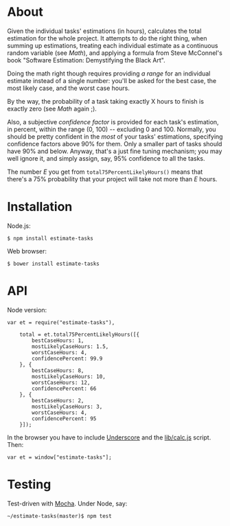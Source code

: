 # About

Given the individual tasks' estimations (in hours), calculates the total estimation for the whole
project.  It attempts to do the right thing, when summing up estimations, treating each individual
estimate as a continuous random variable (see _Math_), and applying a formula from Steve McConnel's
book "Software Estimation: Demystifying the Black Art".

Doing the math right though requires providing _a range_ for an individual estimate instead of a
single number: you'll be asked for the best case, the most likely case, and the worst case hours.

By the way, the probability of a task taking exactly X hours to finish is exactly zero (see _Math_
again ;).

Also, a subjective _confidence factor_ is provided for each task's estimation, in percent, within
the range (0, 100) -- excluding 0 and 100. Normally, you should be pretty confident in the _most_ of
your tasks' estimations, specifying confidence factors above 90% for them. Only a smaller part of
tasks should have 90% and below. Anyway, that's a just fine tuning mechanism; you may well ignore
it, and simply assign, say, 95% confidence to all the tasks.

The number _E_ you get from `total75PercentLikelyHours()` means that there's a 75% probability that
your project will take not more than _E_ hours.

# Installation

Node.js:

    $ npm install estimate-tasks

Web browser:

    $ bower install estimate-tasks

# API

Node version:

    var et = require("estimate-tasks"),

        total = et.total75PercentLikelyHours([{
            bestCaseHours: 1,
            mostLikelyCaseHours: 1.5,
            worstCaseHours: 4,
            confidencePercent: 99.9
        }, {
            bestCaseHours: 8,
            mostLikelyCaseHours: 10,
            worstCaseHours: 12,
            confidencePercent: 66
        }, {
            bestCaseHours: 2,
            mostLikelyCaseHours: 3,
            worstCaseHours: 4,
            confidencePercent: 95
        }]);

In the browser you have to include [Underscore](http://documentcloud.github.io/underscore/) and the
[lib/calc.js](https://github.com/ikr/estimate-tasks/blob/master/lib/calc.js) script. Then:

    var et = window["estimate-tasks"];

# Testing

Test-driven with [Mocha](http://mochajs.org/). Under Node, say:

    ~/estimate-tasks(master)$ npm test

